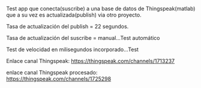 Test app que conecta(suscribe) a una base de datos de Thingspeak(matlab) que a su vez es actualizada(publish) via otro proyecto.

Tasa de actualización del publish = 22 segundos.

Tasa de actualización del suscribe = manual...Test automático

Test de velocidad en milisegundos incorporado...Test

Enlace canal Thingspeak: https://thingspeak.com/channels/1713237

enlace canal Thingspeak procesado: https://thingspeak.com/channels/1725298
